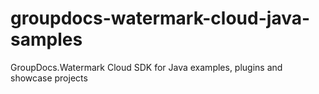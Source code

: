 # groupdocs-watermark-cloud-java-samples
GroupDocs.Watermark Cloud SDK for Java examples, plugins and showcase projects
